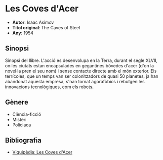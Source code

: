 # Les Coves d'Acer

- __Autor__: Isaac Asimov
- __Títol original__: The Caves of Steel
- __Any__: 1954

## Sinopsi
Sinopsi del llibre.
L'acció es desenvolupa en la Terra, durant el segle XLVII, on les ciutats estan encapsulades
en gegantines bòvedes d'acer (d'on la novel·la pren el seu nom) i sense contacte directe amb el món exterior.
Els terrícoles, que un temps van ser colonitzadors de quasi 50 planetes, ja han abandonat aquesta empresa,
s'han tornat agorafòbics i rebutgen les innovacions tecnològiques, com els robots.

## Gènere
- Ciència-ficció
- Misteri
- Policiaca


## Bibliografia

- [Viquipèdia: Les Coves d'Acer](https://ca.wikipedia.org/wiki/Les_coves_d%27acer)
